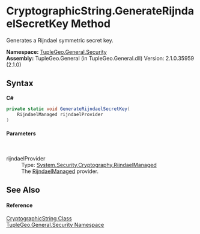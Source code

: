 # CryptographicString.GenerateRijndaelSecretKey Method 
 

Generates a Rijndael symmetric secret key.

**Namespace:**&nbsp;<a href="N_TupleGeo_General_Security">TupleGeo.General.Security</a><br />**Assembly:**&nbsp;TupleGeo.General (in TupleGeo.General.dll) Version: 2.1.0.35959 (2.1.0)

## Syntax

**C#**<br />
``` C#
private static void GenerateRijndaelSecretKey(
	RijndaelManaged rijndaelProvider
)
```


#### Parameters
&nbsp;<dl><dt>rijndaelProvider</dt><dd>Type: <a href="http://msdn2.microsoft.com/en-us/library/3k2d54f8" target="_blank">System.Security.Cryptography.RijndaelManaged</a><br />The <a href="http://msdn2.microsoft.com/en-us/library/3k2d54f8" target="_blank">RijndaelManaged</a> provider.</dd></dl>

## See Also


#### Reference
<a href="T_TupleGeo_General_Security_CryptographicString">CryptographicString Class</a><br /><a href="N_TupleGeo_General_Security">TupleGeo.General.Security Namespace</a><br />